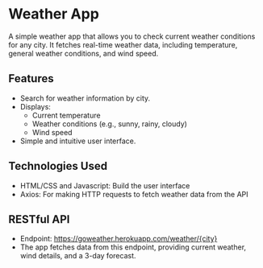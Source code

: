 # Weather App
A simple weather app that allows you to check current weather conditions for any city. It fetches real-time weather data, including temperature, general weather conditions, and wind speed.

## Features
- Search for weather information by city.
- Displays:
  - Current temperature
  - Weather conditions (e.g., sunny, rainy, cloudy)
  - Wind speed
- Simple and intuitive user interface.

## Technologies Used
- HTML/CSS and Javascript: Build the user interface
- Axios: For making HTTP requests to fetch weather data from the API

## RESTful API
- Endpoint: https://goweather.herokuapp.com/weather/{city}
- The app fetches data from this endpoint, providing current weather, wind details, and a 3-day forecast.

